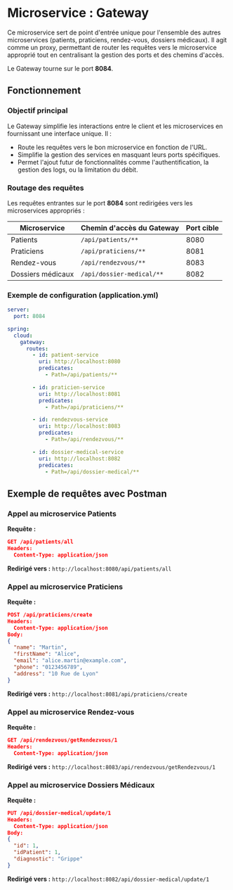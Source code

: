 # Microservice : Gateway

Ce microservice sert de point d'entrée unique pour l'ensemble des autres microservices (patients, praticiens, rendez-vous, dossiers médicaux). Il agit comme un proxy, permettant de router les requêtes vers le microservice approprié tout en centralisant la gestion des ports et des chemins d'accès.

Le Gateway tourne sur le port **8084**.

## Fonctionnement

### Objectif principal

Le Gateway simplifie les interactions entre le client et les microservices en fournissant une interface unique. Il :

- Route les requêtes vers le bon microservice en fonction de l'URL.
- Simplifie la gestion des services en masquant leurs ports spécifiques.
- Permet l'ajout futur de fonctionnalités comme l'authentification, la gestion des logs, ou la limitation du débit.

### Routage des requêtes

Les requêtes entrantes sur le port **8084** sont redirigées vers les microservices appropriés :

| Microservice          | Chemin d'accès du Gateway             | Port cible |
|-----------------------|----------------------------------------|------------|
| Patients              | `/api/patients/**`                   | 8080       |
| Praticiens            | `/api/praticiens/**`                 | 8081       |
| Rendez-vous          | `/api/rendezvous/**`                 | 8083       |
| Dossiers médicaux     | `/api/dossier-medical/**`            | 8082       |

### Exemple de configuration (application.yml)

```yaml
server:
  port: 8084

spring:
  cloud:
    gateway:
      routes:
        - id: patient-service
          uri: http://localhost:8080
          predicates:
            - Path=/api/patients/**

        - id: praticien-service
          uri: http://localhost:8081
          predicates:
            - Path=/api/praticiens/**

        - id: rendezvous-service
          uri: http://localhost:8083
          predicates:
            - Path=/api/rendezvous/**

        - id: dossier-medical-service
          uri: http://localhost:8082
          predicates:
            - Path=/api/dossier-medical/**
```



## Exemple de requêtes avec Postman

### Appel au microservice Patients

**Requête :**
```json
GET /api/patients/all
Headers:
  Content-Type: application/json
```
**Redirigé vers :** `http://localhost:8080/api/patients/all`

### Appel au microservice Praticiens

**Requête :**
```json
POST /api/praticiens/create
Headers:
  Content-Type: application/json
Body:
{
  "name": "Martin",
  "firstName": "Alice",
  "email": "alice.martin@example.com",
  "phone": "0123456789",
  "address": "10 Rue de Lyon"
}
```
**Redirigé vers :** `http://localhost:8081/api/praticiens/create`

### Appel au microservice Rendez-vous

**Requête :**
```json
GET /api/rendezvous/getRendezvous/1
Headers:
  Content-Type: application/json
```
**Redirigé vers :** `http://localhost:8083/api/rendezvous/getRendezvous/1`

### Appel au microservice Dossiers Médicaux

**Requête :**
```json
PUT /api/dossier-medical/update/1
Headers:
  Content-Type: application/json
Body:
{
  "id": 1,
  "idPatient": 1,
  "diagnostic": "Grippe"
}
```
**Redirigé vers :** `http://localhost:8082/api/dossier-medical/update/1`

